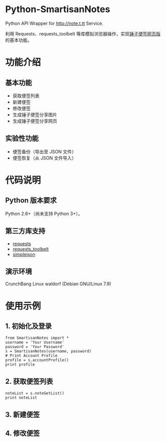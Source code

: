 # Python-SmartisanNotes

Python API Wrapper for http://note.t.tt Service.

利用 Requests、requests_toolbelt 等库模拟浏览器操作，实现[锤子便签网页版](http://note.t.tt)的基本功能。

# 功能介绍

## 基本功能

* 获取便签列表
* 新建便签
* 修改便签
* 生成锤子便签分享图片
* 生成锤子便签分享网页

## 实验性功能

* 便签备份（导出至 JSON 文件）
* 便签恢复（从 JSON 文件导入）

# 代码说明

## Python 版本要求

Python 2.6+（尚未支持 Python 3+）。

## 第三方库支持

* [requests](http://python-requests.org)
* [requests_toolbelt](https://toolbelt.readthedocs.org)
* [simplejson](http://simplejson.readthedocs.org)

## 演示环境

CrunchBang Linux waldorf (Debian GNU/Linux 7.9)

# 使用示例

## 1. 初始化及登录

    from SmartisanNotes import *
    username = 'Your Username'
    password = 'Your Password'
    s = SmartisanNotes(username, password)
    # Print Account Profile
    profile = s.accountProfile()
    print profile

## 2. 获取便签列表

    noteList = s.noteGetList()
    print noteList

## 3. 新建便签

## 4. 修改便签

